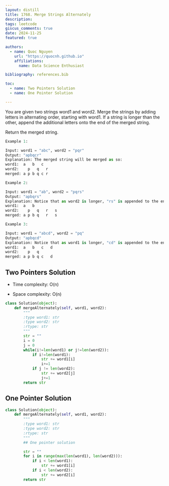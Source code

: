 ```yaml
---
layout: distill
title: 1768. Merge Strings Alternately
description: 
tags: leetcode
giscus_comments: true
date: 2024-11-25
featured: true

authors:
  - name: Quoc Nguyen
    url: "https://quocnh.github.io"
    affiliations:
      name: Data Science Enthusiast

bibliography: references.bib

toc:
  - name: Two Pointers Solution
  - name: One Pointer Solution

---
```

You are given two strings word1 and word2. Merge the strings by adding letters in alternating order, starting with word1. If a string is longer than the other, append the additional letters onto the end of the merged string.

Return the merged string.

 
```python 
Example 1:

Input: word1 = "abc", word2 = "pqr"
Output: "apbqcr"
Explanation: The merged string will be merged as so:
word1:  a   b   c
word2:    p   q   r
merged: a p b q c r

Example 2:

Input: word1 = "ab", word2 = "pqrs"
Output: "apbqrs"
Explanation: Notice that as word2 is longer, "rs" is appended to the end.
word1:  a   b 
word2:    p   q   r   s
merged: a p b q   r   s

Example 3:

Input: word1 = "abcd", word2 = "pq"
Output: "apbqcd"
Explanation: Notice that as word1 is longer, "cd" is appended to the end.
word1:  a   b   c   d
word2:    p   q 
merged: a p b q c   d
```
## Two Pointers Solution

- Time complexity: O(n)
<!-- Add your time complexity here, e.g. $$O(n)$$ -->

- Space complexity: O(n)
<!-- Add your space complexity here, e.g. $$O(n)$$ -->

```python
class Solution(object):
    def mergeAlternately(self, word1, word2):
        """
        :type word1: str
        :type word2: str
        :rtype: str
        """
        str = ""
        i = 0
        j = 0
        while(i!=len(word1) or j!=len(word2)):
            if i!=len(word1):
                str += word1[i]
                i+=1
            if j != len(word2):
                str += word2[j]
                j+=1
        return str
```
## One Pointer Solution
```python
class Solution(object):
    def mergeAlternately(self, word1, word2):
        """
        :type word1: str
        :type word2: str
        :rtype: str
        """
        ## One pointer solution

        str = ""
        for i in range(max(len(word1), len(word2))):
            if i < len(word1):
                str += word1[i]
            if i < len(word2):
                str += word2[i]
        return str
```
